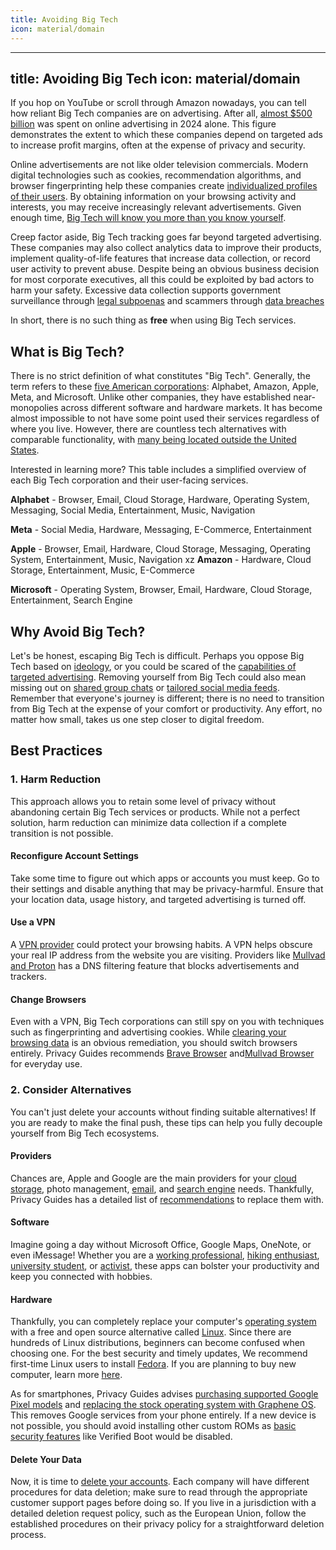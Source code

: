 ```yaml
---
title: Avoiding Big Tech
icon: material/domain
---
```

---
title: Avoiding Big Tech
icon: material/domain
---

If you hop on YouTube or scroll through Amazon nowadays, you can tell how reliant Big Tech companies are on advertising. After all, [almost $500 billion](https://www.dentsu.com/news-releases/ad-spend-growth-tracks-ahead-of-the-economy) was spent on online advertising in 2024 alone. This figure demonstrates the extent to which these companies depend on targeted ads to increase profit margins, often at the expense of privacy and security.

Online advertisements are not like older television commercials. Modern digital technologies such as cookies, recommendation algorithms, and browser fingerprinting help these companies create [individualized profiles of their users](https://www.amnesty.org/en/latest/campaigns/2022/02/what-is-big-techs-surveillance-based-business-model/). By obtaining information on your browsing activity and interests, you may receive increasingly relevant advertisements. Given enough time, [Big Tech will know you more than you know yourself](https://www.forbes.com/sites/kashmirhill/2012/02/16/how-target-figured-out-a-teen-girl-was-pregnant-before-her-father-did/).

Creep factor aside, Big Tech tracking goes far beyond targeted advertising. These companies may also collect analytics data to improve their products, implement quality-of-life features that increase data collection, or record user activity to prevent abuse. Despite being an obvious business decision for most corporate executives, all this could be exploited by bad actors to harm your safety. Excessive data collection supports government surveillance through [legal subpoenas](https://www.nytimes.com/interactive/2019/04/13/us/google-location-tracking-police.html) and scammers through [data breaches](https://blog.knowbe4.com/scam-of-the-week-fbi-warns-against-data-breach-extortion)

In short, there is no such thing as **free** when using Big Tech services.

## What is Big Tech?

There is no strict definition of what constitutes "Big Tech". Generally, the term refers to these [five American corporations](https://www.nytimes.com/interactive/2019/11/13/magazine/internet-platform.html): Alphabet, Amazon, Apple,
Meta, and Microsoft. Unlike other companies, they have established near-monopolies across different software and hardware markets. It has become almost impossible to not have some point used their services regardless of where you live. However, there are countless tech alternatives with comparable functionality, with [many being located outside the United States](https://www.privacyguides.org/articles/2025/03/19/private-european-alternatives/).

Interested in learning more? This table includes a simplified overview of each Big Tech corporation and their user-facing services.

**Alphabet** - Browser, Email, Cloud Storage, Hardware, Operating System, Messaging, Social Media, Entertainment, Music, Navigation

**Meta** - Social Media, Hardware, Messaging, E-Commerce, Entertainment

**Apple** - Browser, Email, Hardware, Cloud Storage, Messaging, Operating System, Entertainment, Music, Navigation
xz
**Amazon** - Hardware, Cloud Storage, Entertainment, Music, E-Commerce

**Microsoft** - Operating System, Browser, Email, Hardware, Cloud Storage, Entertainment, Search Engine

## Why Avoid Big Tech?

Let's be honest, escaping Big Tech is difficult. Perhaps you oppose Big Tech based on [ideology](https://www.gnu.org/philosophy/floss-and-foss.en.html), or you could be scared of the [capabilities of targeted advertising](https://www.privacyguides.org/en/basics/common-threats/#surveillance-as-a-business-model). Removing yourself from Big Tech could also mean missing out on [shared group chats](https://ieeexplore.ieee.org/document/7958575/) or [tailored social media feeds](https://www.nytimes.com/2021/12/05/business/media/tiktok-algorithm.html). Remember that everyone's journey is different; there is no need to transition from Big Tech at the expense of your comfort or productivity. Any effort, no matter how small, takes us one step closer to digital freedom.

## Best Practices

### 1. Harm Reduction

This approach allows you to retain some level of privacy without abandoning certain Big Tech services or products. While not a perfect solution, harm reduction can minimize data collection if a complete transition is not possible.

#### Reconfigure Account Settings

Take some time to figure out which apps or accounts you must keep. Go to their settings and disable anything that may be privacy-harmful. Ensure that your location data, usage history, and targeted advertising is turned off.

#### Use a VPN

A [VPN provider](https://www.privacyguides.org/en/basics/vpn-overview/) could protect your browsing habits. A VPN helps obscure your real IP address from the website you are visiting. Providers like [Mullvad and Proton](https://www.privacyguides.org/en/vpn/) has a DNS filtering feature that blocks advertisements and trackers.

#### Change Browsers

Even with a VPN, Big Tech corporations can still spy on you with techniques such as fingerprinting and advertising cookies. While [clearing your browsing data](https://www.privacyguides.org/articles/2025/02/13/clearing-browsing-data/) is an obvious remediation, you should switch browsers entirely. Privacy Guides recommends [Brave Browser](https://www.privacyguides.org/en/desktop-browsers/#brave-browser) and[Mullvad Browser](https://www.privacyguides.org/en/desktop-browsers/#mullvad-browser) for everyday use.

### 2. Consider Alternatives

You can't just delete your accounts without finding suitable alternatives! If you are ready to make the final push, these tips can help you fully decouple yourself from Big Tech ecosystems.

#### Providers

Chances are, Apple and Google are the main providers for your [cloud storage](https://www.privacyguides.org/en/cloud/), photo management, [email](https://www.privacyguides.org/en/email/), and [search engine](https://www.privacyguides.org/en/search-engines/) needs. Thankfully, Privacy Guides has a detailed list of [recommendations](https://www.privacyguides.org/en/tools/) to replace them with.

#### Software

Imagine going a day without Microsoft Office, Google Maps, OneNote, or even iMessage! Whether you are a [working professional](https://www.privacyguides.org/en/office-suites/), [hiking enthusiast](https://www.privacyguides.org/en/maps/), [university student](https://www.privacyguides.org/en/notebooks/), or [activist](https://www.privacyguides.org/en/real-time-communication/), these apps can bolster your productivity and keep you connected with hobbies.

#### Hardware

Thankfully, you can completely replace your computer's [operating system](https://www.privacyguides.org/en/os/) with a free and open source alternative called [Linux](https://www.privacyguides.org/en/desktop/). Since there are hundreds of Linux distributions, beginners can become confused when choosing one. For the best security and timely updates, We recommend first-time Linux users to install [Fedora](https://fedoraproject.org/). If you are planning to buy new computer, learn more [here](https://www.privacyguides.org/en/basics/hardware/).

As for smartphones, Privacy Guides advises [purchasing supported Google Pixel models](https://www.privacyguides.org/en/mobile-phones/) and [replacing the stock operating system with Graphene OS](https://www.privacyguides.org/en/android/distributions/). This removes Google services from your phone entirely. If a new device is not possible, you should avoid installing other custom ROMs as [basic security features](https://www.privacyguides.org/en/os/android-overview/#security-protections) like Verified Boot would be disabled.

#### Delete Your Data

Now, it is time to [delete your accounts](https://www.privacyguides.org/en/basics/account-deletion/). Each company will have different procedures for data deletion; make sure to read through the appropriate customer support pages before doing so. If you live in a jurisdiction with a detailed deletion request policy, such as the European Union, follow the established procedures on their privacy policy for a straightforward deletion process.
